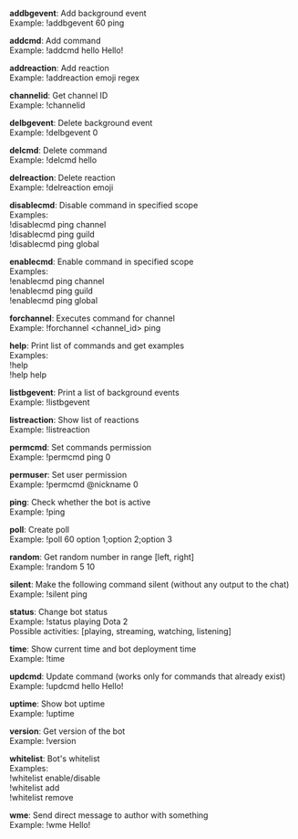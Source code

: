 **addbgevent**: Add background event  
    Example: !addbgevent 60 ping

**addcmd**: Add command  
    Example: !addcmd hello Hello!

**addreaction**: Add reaction  
    Example: !addreaction emoji regex

**channelid**: Get channel ID  
    Example: !channelid

**delbgevent**: Delete background event  
    Example: !delbgevent 0

**delcmd**: Delete command  
    Example: !delcmd hello

**delreaction**: Delete reaction  
    Example: !delreaction emoji

**disablecmd**: Disable command in specified scope  
    Examples:  
        !disablecmd ping channel  
        !disablecmd ping guild  
        !disablecmd ping global

**enablecmd**: Enable command in specified scope  
    Examples:  
        !enablecmd ping channel  
        !enablecmd ping guild  
        !enablecmd ping global

**forchannel**: Executes command for channel  
    Example: !forchannel <channel_id> ping

**help**: Print list of commands and get examples  
    Examples:  
        !help  
        !help help

**listbgevent**: Print a list of background events  
    Example: !listbgevent

**listreaction**: Show list of reactions  
    Example: !listreaction

**permcmd**: Set commands permission  
    Example: !permcmd ping 0

**permuser**: Set user permission  
    Example: !permcmd @nickname 0

**ping**: Check whether the bot is active  
    Example: !ping

**poll**: Create poll  
    Example: !poll 60 option 1;option 2;option 3

**random**: Get random number in range [left, right]  
    Example: !random 5 10

**silent**: Make the following command silent (without any output to the chat)  
    Example: !silent ping

**status**: Change bot status  
    Example: !status playing Dota 2  
    Possible activities: [playing, streaming, watching, listening]

**time**: Show current time and bot deployment time  
    Example: !time

**updcmd**: Update command (works only for commands that already exist)  
    Example: !updcmd hello Hello!

**uptime**: Show bot uptime  
    Example: !uptime

**version**: Get version of the bot  
    Example: !version

**whitelist**: Bot's whitelist  
    Examples:  
        !whitelist enable/disable  
        !whitelist add  
        !whitelist remove

**wme**: Send direct message to author with something  
    Example: !wme Hello!
